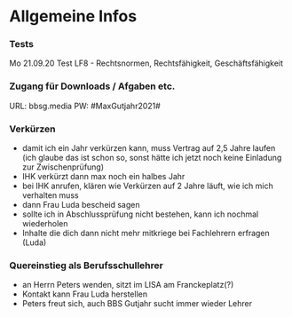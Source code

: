 # Allgemeine Infos

### Tests
Mo 21.09.20 Test LF8 - Rechtsnormen, Rechtsfähigkeit, Geschäftsfähigkeit

### Zugang für Downloads / Afgaben etc.
URL: bbsg.media
PW: #MaxGutjahr2021#

### Verkürzen
- damit ich ein Jahr verkürzen kann, muss Vertrag auf 2,5 Jahre laufen (ich
  glaube das ist schon so, sonst hätte ich jetzt noch keine Einladung zur
  Zwischenprüfung)
- IHK verkürzt dann max noch ein halbes Jahr
- bei IHK anrufen, klären wie Verkürzen auf 2 Jahre läuft, wie ich mich
  verhalten muss
- dann Frau Luda bescheid sagen
- sollte ich in Abschlussprüfung nicht bestehen, kann ich nochmal wiederholen
- Inhalte die dich dann nicht mehr mitkriege bei Fachlehrern erfragen (Luda)

### Quereinstieg als Berufsschullehrer
- an Herrn Peters wenden, sitzt im LISA am Franckeplatz(?)
- Kontakt kann Frau Luda herstellen
- Peters freut sich, auch BBS Gutjahr sucht immer wieder Lehrer
